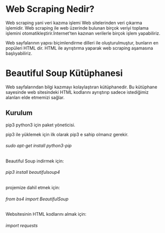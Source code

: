 # Web Scraping Nedir?

Web scraping yani veri kazıma işlemi Web sitelerinden veri çıkarma işlemidir.
Web scraping ile web üzerinde bulunan birçok veriyi toplama işlemini otomatikleştirir.İnternet'ten kazınan verilerle birçok işlem yapabiliriz.

Web sayfalarının yapısı biçimlendirme dilleri ile oluşturulmuştur, bunların en popüleri HTML dir.
HTML ile ayrıştırma yaparak web scraping aşamasına başlıyabiliriz.

# Beautiful Soup Kütüphanesi
Web sayfalarından bilgi kazımayı kolaylaştıran kütüphanedir. 
Bu kütüphane sayesinde web sitesindeki HTML kodlarını ayrıştırıp sadece istediğimiz alanları elde etmemizi sağlar.

## Kurulum
pip3 python3 için paket yöneticisi.

pip3 ile yüklemek için ilk olarak pip3 e sahip olmanız gerekir.
###### sudo apt-get install python3-pip

Beautiful Soup indirmek için:
###### pip3 install beautifulsoup4

projemize dahil etmek için:
###### from bs4 import BeautifulSoup

Websitesinin HTML kodlarını almak için:
###### import requests


